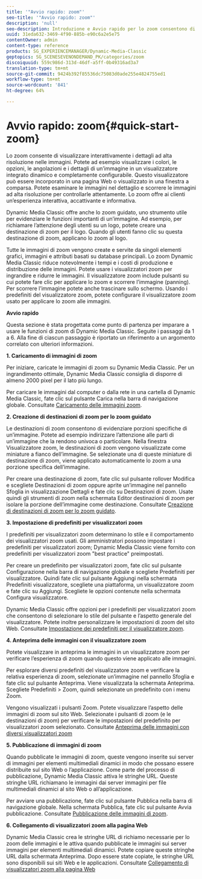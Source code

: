 ```yaml
---
title: '"Avvio rapido: zoom"'
seo-title: '"Avvio rapido: zoom"'
description: 'null'
seo-description: Introduzione e Avvio rapido per lo zoom consentono di iniziare a usare le funzioni rapidamente.
uuid: 31eda632-3469-4f90-885b-e90c6a2e5e75
contentOwner: admin
content-type: reference
products: SG_EXPERIENCEMANAGER/Dynamic-Media-Classic
geptopics: SG_SCENESEVENONDEMAND_PK/categories/zoom
discoiquuid: 559c986d-313d-46df-a5ff-0b49316ad3a7
translation-type: tm+mt
source-git-commit: 9424b392f85536dc75083d0ade255e4824755ed1
workflow-type: tm+mt
source-wordcount: '841'
ht-degree: 64%

---
```



# Avvio rapido: zoom{#quick-start-zoom}

Lo zoom consente di visualizzare interattivamente i dettagli ad alta risoluzione nelle immagini. Potete ad esempio visualizzare i colori, le opzioni, le angolazioni e i dettagli di un’immagine in un visualizzatore integrato dinamico e completamente configurabile. Questo visualizzatore può essere incorporato in una pagina Web o visualizzato in una finestra a comparsa. Potete esaminare le immagini nel dettaglio e scorrere le immagini ad alta risoluzione per controllarle attentamente. Lo zoom offre ai clienti un’esperienza interattiva, accattivante e informativa.

Dynamic Media Classic offre anche lo zoom guidato, uno strumento utile per evidenziare le funzioni importanti di un’immagine. Ad esempio, per richiamare l’attenzione degli utenti su un logo, potete creare una destinazione di zoom per il logo. Quando gli utenti fanno clic su questa destinazione di zoom, applicano lo zoom al logo. 

Tutte le immagini di zoom vengono create e servite da singoli elementi grafici, immagini e attributi basati su database principali. Lo zoom Dynamic Media Classic riduce notevolmente i tempi e i costi di produzione e distribuzione delle immagini. Potete usare i visualizzatori zoom per ingrandire e ridurre le immagini. Il visualizzatore zoom include pulsanti su cui potete fare clic per applicare lo zoom e scorrere l’immagine (panning). Per scorrere l’immagine potete anche trascinare sullo schermo. Usando i predefiniti del visualizzatore zoom, potete configurare il visualizzatore zoom usato per applicare lo zoom alle immagini.

**Avvio rapido**

Questa sezione è stata progettata come punto di partenza per imparare a usare le funzioni di zoom di Dynamic Media Classic. Seguite i passaggi da 1 a 6. Alla fine di ciascun passaggio è riportato un riferimento a un argomento correlato con ulteriori informazioni.

**1. Caricamento di immagini di zoom**

Per iniziare, caricate le immagini di zoom su Dynamic Media Classic. Per un ingrandimento ottimale, Dynamic Media Classic consiglia di disporre di almeno 2000 pixel per il lato più lungo.

Per caricare le immagini dal computer o dalla rete in una cartella di Dynamic Media Classic, fate clic sul pulsante Carica nella barra di navigazione globale. Consultate [Caricamento delle immagini zoom](uploading-zoom-images.md#uploading_zoom_images).

**2. Creazione di destinazioni di zoom per lo zoom guidato**

Le destinazioni di zoom consentono di evidenziare porzioni specifiche di un’immagine. Potete ad esempio indirizzare l’attenzione alle parti di un’immagine che la rendono univoca o particolare. Nella finestra Visualizzatore zoom, le destinazioni di zoom vengono visualizzate come miniature a fianco dell’immagine. Se selezionate una di queste miniature di destinazione di zoom, viene applicato automaticamente lo zoom a una porzione specifica dell’immagine.

Per creare una destinazione di zoom, fate clic sul pulsante rollover Modifica e scegliete Destinazioni di zoom oppure aprite un’immagine nel pannello Sfoglia in visualizzazione Dettagli e fate clic su Destinazioni di zoom. Usate quindi gli strumenti di zoom nella schermata Editor destinazioni di zoom per isolare la porzione dell’immagine come destinazione. Consultate [Creazione di destinazioni di zoom per lo zoom guidato](creating-zoom-targets-guided-zoom.md#creating_zoom_targets_for_guided_zoom).

**3. Impostazione di predefiniti per visualizzatori zoom**

I predefiniti per visualizzatori zoom determinano lo stile e il comportamento dei visualizzatori zoom usati. Gli amministratori possono impostare i predefiniti per visualizzatori zoom; Dynamic Media Classic viene fornito con predefiniti per visualizzatori zoom &quot;best practice&quot; preimpostati.

Per creare un predefinito per visualizzatori zoom, fate clic sul pulsante Configurazione nella barra di navigazione globale e scegliete Predefiniti per visualizzatore. Quindi fate clic sul pulsante Aggiungi nella schermata Predefiniti visualizzatore, scegliete una piattaforma, un visualizzatore zoom e fate clic su Aggiungi. Scegliete le opzioni contenute nella schermata Configura visualizzatore. 

Dynamic Media Classic offre opzioni per i predefiniti per visualizzatori zoom che consentono di selezionare lo stile del pulsante e l’aspetto generale del visualizzatore. Potete inoltre personalizzare le impostazioni di zoom del sito Web. Consultate [Impostazione dei predefiniti per il visualizzatore zoom](setting-zoom-viewer-presets.md#setting_up_zoom_viewer_presets).

**4. Anteprima delle immagini con il visualizzatore zoom**

Potete visualizzare in anteprima le immagini in un visualizzatore zoom per verificare l’esperienza di zoom quando questo viene applicato alle immagini.

Per esplorare diversi predefiniti del visualizzatore zoom e verificare la relativa esperienza di zoom, selezionate un’immagine nel pannello Sfoglia e fate clic sul pulsante Anteprima. Viene visualizzata la schermata Anteprima. Scegliete Predefiniti > Zoom, quindi selezionate un predefinito con i menu Zoom.

Vengono visualizzati i pulsanti Zoom. Potete visualizzare l’aspetto delle immagini di zoom sul sito Web. Selezionate i pulsanti di zoom (e le destinazioni di zoom) per verificare le impostazioni del predefinito per visualizzatori zoom selezionato. Consultate [Anteprima delle immagini con diversi visualizzatori zoom](previewing-image-assets-different-zoom.md#previewing_image_assets_with_different_zoom_viewers)

**5. Pubblicazione di immagini di zoom**

Quando pubblicate le immagini di zoom, queste vengono inserite sui server di immagini per elementi multimediali dinamici in modo che possano essere distribuite sul sito Web o l’applicazione. Come parte del processo di pubblicazione, Dynamic Media Classic attiva le stringhe URL. Queste stringhe URL richiamano le immagini dai server immagini per file multimediali dinamici al sito Web o all’applicazione.

Per avviare una pubblicazione, fate clic sul pulsante Pubblica nella barra di navigazione globale. Nella schermata Pubblica, fate clic sul pulsante Avvia pubblicazione. Consultate [Pubblicazione delle immagini di zoom](publishing-zoom-images.md#publishing_zoom_images).

**6. Collegamento di visualizzatori zoom alla pagina Web**

Dynamic Media Classic crea le stringhe URL di richiamo necessarie per lo zoom delle immagini e le attiva quando pubblicate le immagini sui server immagini per elementi multimediali dinamici. Potete copiare queste stringhe URL dalla schermata Anteprima. Dopo essere state copiate, le stringhe URL sono disponibili sui siti Web e le applicazioni. Consultate [Collegamento di visualizzatori zoom alla pagina Web](linking-zoom-viewers-web-pages.md#linking_zoom_viewers_to_your_web_pages)
